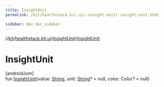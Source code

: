 ```yaml
---
title: InsightUnit
permalink: /kit/healthstack.kit.ui/-insight-unit/-insight-unit.html

sidebar: dev_doc_sidebar
---
```

//[kit](../../../index.html)/[healthstack.kit.ui](../index.html)/[InsightUnit](index.html)/[InsightUnit](-insight-unit.html)



# InsightUnit



[androidJvm]\
fun [InsightUnit](-insight-unit.html)(value: [String](https://kotlinlang.org/api/latest/jvm/stdlib/kotlin/-string/index.html), unit: [String](https://kotlinlang.org/api/latest/jvm/stdlib/kotlin/-string/index.html)? = null, color: Color? = null)




